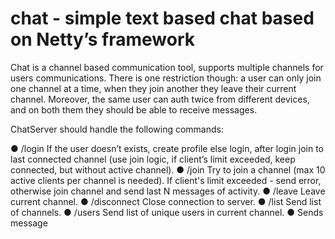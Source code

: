 # chat - simple text based chat based on Netty’s framework

Chat is a channel based communication tool, supports multiple channels for users communications. 
There is one restriction though: a user can only join one channel at a time, when they join another they leave their current channel. 
Moreover, the same user can auth twice from different devices, and on both them they should be able to
receive messages.

ChatServer should handle the following commands:

● /login <name> <password>
If the user doesn’t exists, create profile else login, after login join to last connected
channel (use join logic, if client’s limit exceeded, keep connected, but without active
channel).
● /join <channel>
Try to join a channel (max 10 active clients per channel is needed). If client's limit
exceeded - send error, otherwise join channel and send last N messages of activity. ●
/leave
Leave current channel.
● /disconnect
Close connection to server.
● /list
Send list of channels.
● /users
Send list of unique users in current channel.
● <text message terminated with CR>
Sends message

